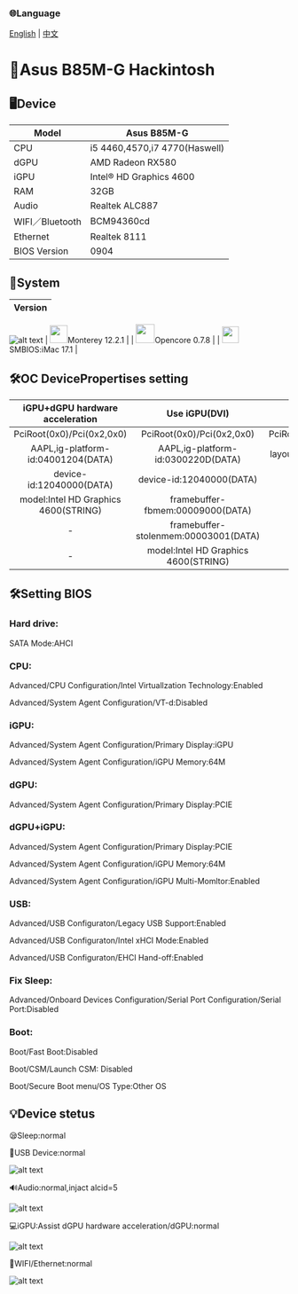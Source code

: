 ### 🌐Language
[English](README.md) | [中文](README-zh.md)

# 🍎Asus B85M-G Hackintosh 

## 🖥️Device

| Model | Asus B85M-G |
|------------|-------------------------------|
| CPU | i5 4460,4570,i7 4770(Haswell) |
| dGPU | AMD Radeon RX580 |
| iGPU | Intel® HD Graphics 4600 |
| RAM | 32GB |
| Audio | Realtek ALC887 |
| WIFI／Bluetooth | BCM94360cd |
|Ethernet|Realtek 8111|
| BIOS Version | 0904 |

## 📀System

| Version |
|------------|
![alt text](Mac.png)
| <img src="https://static.techspot.com/images2/downloads/topdownload/2021/10/2021-10-27-ts3_thumbs-36e.png" height="32px"/>Monterey 12.2.1 |
| <img src="https://raw.githubusercontent.com/acidanthera/OpenCorePkg/master/Docs/Logos/LogoApprox.svg" height="34px"/>Opencore 0.7.8 |
| <img src="https://freepikpsd.com/file/2019/10/logo-ordinateur-png-1-Transparent-Images.png" height="30px"/> SMBIOS:iMac 17.1 | 

## 🛠️OC DevicePropertises setting

   iGPU+dGPU hardware acceleration |  Use iGPU(DVI)  |  Audio
:-------------------------:|:-------------------------:|:-------------------------:
PciRoot(0x0)/Pci(0x2,0x0)|PciRoot(0x0)/Pci(0x2,0x0)|PciRoot(0x0)/Pci(0x1B,0x0)
AAPL,ig-platform-id:04001204(DATA)|AAPL,ig-platform-id:0300220D(DATA)|layout-id:05000000(DATA)
device-id:12040000(DATA)|device-id:12040000(DATA)|-
model:Intel HD Graphics 4600(STRING)|framebuffer-fbmem:00009000(DATA)|-
-|framebuffer-stolenmem:00003001(DATA)|-
-|model:Intel HD Graphics 4600(STRING)|-

## 🛠️Setting BIOS
### Hard drive:

SATA Mode:AHCI

### CPU:

Advanced/CPU Configuration/Intel Virtuallzation Technology:Enabled

Advanced/System Agent Configuration/VT-d:Disabled

### iGPU:

Advanced/System Agent Configuration/Primary Display:iGPU

Advanced/System Agent Configuration/iGPU Memory:64M

### dGPU:

Advanced/System Agent Configuration/Primary Display:PCIE

### dGPU+iGPU:

Advanced/System Agent Configuration/Primary Display:PCIE

Advanced/System Agent Configuration/iGPU Memory:64M

Advanced/System Agent Configuration/iGPU Multi-Momltor:Enabled

### USB:

Advanced/USB Configuraton/Legacy USB Support:Enabled

Advanced/USB Configuraton/Intel xHCI Mode:Enabled

Advanced/USB Configuraton/EHCI Hand-off:Enabled

### Fix Sleep:

Advanced/Onboard Devices Configuration/Serial Port Configuration/Serial Port:Disabled

### Boot:

Boot/Fast Boot:Disabled

Boot/CSM/Launch CSM: Disabled

Boot/Secure Boot menu/OS Type:Other OS


## 💡Device stetus

😪Sleep:normal

💾USB Device:normal

![alt text](Usb.png)

🔊Audio:normal,injact alcid=5

![alt text](Audio.png)

💻iGPU:Assist dGPU hardware acceleration/dGPU:normal

![alt text](GPU.png)

📡WIFI/Ethernet:normal

![alt text](Ethernet.png)
